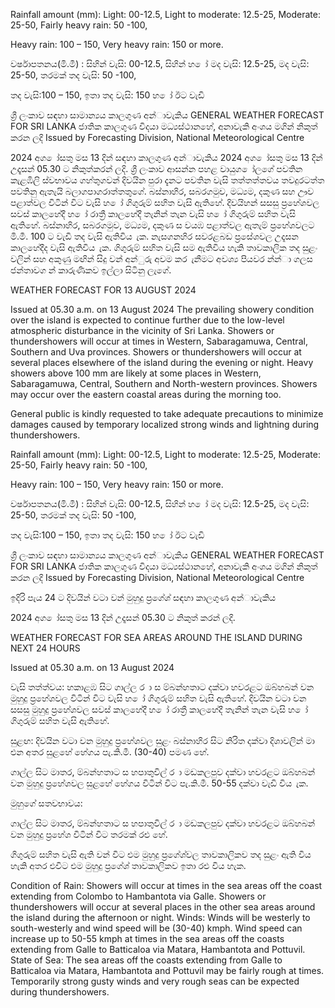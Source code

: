 Rainfall amount (mm): Light: 00-12.5, Light to moderate: 12.5-25, Moderate: 25-50, Fairly heavy rain: 50 -100,

Heavy rain: 100 – 150, Very heavy rain: 150 or more.

වර්ෂාපතනය(මි.මී) : සිහින් වැසි: 00-12.5, සිහින් හ ෝ මද වැසි: 12.5-25, මද වැසි: 25-50, තරමක් තද වැසි: 50 -100,

තද වැසි:100 – 150, ඉතා තද වැසි: 150 හ ෝ ඊට වැඩි

ශ්‍රී ලංකාව සඳහා සාමාන්‍යය කාලගුණ අන්‍ාවැකිය GENERAL WEATHER FORECAST FOR SRI LANKA ජාතික කාලගුණ විදයා මධ්‍යස්ථානහේ, අනාවැකි අංශය මගින් නිකුත් කරන ලදි Issued by Forecasting Division, National Meteorological Centre

2024 අග ෝසතු මස 13 දින්‍ සඳහා කාලගුණ අන්‍ාවැකිය 2024 අග ෝසතු මස 13 දින්‍ උදෑසන්‍ 05.30 ට නිකුත්කරන්‍ ලදි. ශ්‍රී ලංකාව ආසන්න පහළ වායුග ෝලගේ පවතින කැළඹිලි ස්වභාවය ගහ්තුගවන් දිවයින පුරා දැනට පවතින වැසි තත්තත්තවය තවදුරටත්ත පවතිනු ඇතැයි බලාගපාගරාත්තතුගේ. බස්නාහිර, සබරගමුව, මධ්‍යම, දකුණ සහ ඌව පළාත්වල විටින් විට වැසි හ ෝ ගිගුරුම් සහිත වැසි ඇතිහේ. දිවයිහන් සසසු ප්‍රහේශවල සවස් කාලහේදී හ ෝ රාත්‍රී කාලහේදී තැනින් තැන වැසි හ ෝ ගිගුරුම් සහිත වැසි ඇතිහේ. බස්නාහිර, සබරගමුව, මධ්‍යම, දකුණ ස වයඹ පළාත්වල ඇතැම් ප්‍රහේශවලට මි.මී. 100 ට වැඩි තද වැසි ඇතිවිය ැක. නැසගනහිර සවරළබඩ ප්‍රසේශවල උදෑසන කාලහේදීද වැසි ඇතිවිය ැක. ගිගුරුම් සහිත වැසි සම ඇතිවිය හැකි තාවකාලික තද සුළං වලින් සහ අකුණු මඟින් සිදු වන්‍ අන්‍ුරු අවම කර ැනීමට අවශ්‍ය පියවර න්න්‍ා ගලස ජන්‍තාවග න් කාරුණිකව ඉල්ලා සිටිනු ලැගේ.

WEATHER FORECAST FOR 13 AUGUST 2024

Issued at 05.30 a.m. on 13 August 2024 The prevailing showery condition over the island is expected to continue further due to the low-level atmospheric disturbance in the vicinity of Sri Lanka. Showers or thundershowers will occur at times in Western, Sabaragamuwa, Central, Southern and Uva provinces. Showers or thundershowers will occur at several places elsewhere of the island during the evening or night. Heavy showers above 100 mm are likely at some places in Western, Sabaragamuwa, Central, Southern and North-western provinces. Showers may occur over the eastern coastal areas during the morning too.

General public is kindly requested to take adequate precautions to minimize damages caused by temporary localized strong winds and lightning during thundershowers.

Rainfall amount (mm): Light: 00-12.5, Light to moderate: 12.5-25, Moderate: 25-50, Fairly heavy rain: 50 -100,

Heavy rain: 100 – 150, Very heavy rain: 150 or more.

වර්ෂාපතනය(මි.මී) : සිහින් වැසි: 00-12.5, සිහින් හ ෝ මද වැසි: 12.5-25, මද වැසි: 25-50, තරමක් තද වැසි: 50 -100,

තද වැසි:100 – 150, ඉතා තද වැසි: 150 හ ෝ ඊට වැඩි

ශ්‍රී ලංකාව සඳහා සාමාන්‍යය කාලගුණ අන්‍ාවැකිය GENERAL WEATHER FORECAST FOR SRI LANKA ජාතික කාලගුණ විදයා මධ්‍යස්ථානහේ, අනාවැකි අංශය මගින් නිකුත් කරන ලදි Issued by Forecasting Division, National Meteorological Centre

ඉදිරි පැය 24 ට දිවයින්‍ වටා වන්‍ මුහුදු ප්‍රගේශ්‍ සඳහා කාලගුණ අන්‍ාවැකිය

2024 අග ෝසතු මස 13 දින්‍ උදෑසන්‍ 05.30 ට නිකුත් කරන්‍ ලදි.

WEATHER FORECAST FOR SEA AREAS AROUND THE ISLAND DURING NEXT 24 HOURS

Issued at 05.30 a.m. on 13 August 2024

වැසි තත්ත්වය: හකාළඹ සිට ගාල්ල ර ා ස ම්බන්හතාට දක්වා හවරළට ඔබ්හබන් වන මුහුදු ප්‍රහේශවල විටින් විට වැසි හ ෝ ගිගුරුම් සහිත වැසි ඇතිහේ. දිවයින වටා වන සසසු මුහුදු ප්‍රහේශවල සවස් කාලහේදී හ ෝ රාත්‍රී කාලහේදී තැනින් තැන වැසි හ ෝ ගිගුරුම් සහිත වැසි ඇතිහේ.

සුළඟ: දිවයින වටා වන මුහුදු ප්‍රහේශවල සුළං බස්නාහිර සිට නිරිත දක්වා දිශාවලින් මා එන අතර සුළහේ හේගය පැ.කි.මී. (30-40) පමණ හේ.

ගාල්ල සිට මාතර, ම්බන්හතාට ස හපාතුවිල් ර ා මඩකලපුව දක්වා හවරළට ඔබ්හබන් වන මුහුදු ප්‍රහේශවල සුළහේ හේගය විටින් විට පැ.කි.මී. 50-55 දක්වා වැඩි විය ැක.

මුහුගේ සතවභාවය:

ගාල්ල සිට මාතර, ම්බන්හතාට ස හපාතුවිල් ර ා මඩකලපුව දක්වා හවරළට ඔබ්හබන් වන මුහුදු ප්‍රහේශ විටින් විට තරමක් රළු හේ.

ගිගුරුම් සහිත වැසි ඇති වන්‍ විට එම මුහුදු ප්‍රගේශ්‍වල තාවකාලිකව තද සුළං ඇති විය හැකි අතර එවිට එම මුහුදු ප්‍රගේශ්‍ තාවකාලිකව ඉතා රළු විය හැක.

Condition of Rain: Showers will occur at times in the sea areas off the coast extending from Colombo to Hambantota via Galle. Showers or thundershowers will occur at several places in the other sea areas around the island during the afternoon or night. Winds: Winds will be westerly to south-westerly and wind speed will be (30-40) kmph. Wind speed can increase up to 50-55 kmph at times in the sea areas off the coasts extending from Galle to Batticaloa via Matara, Hambantota and Pottuvil. State of Sea: The sea areas off the coasts extending from Galle to Batticaloa via Matara, Hambantota and Pottuvil may be fairly rough at times. Temporarily strong gusty winds and very rough seas can be expected during thundershowers.